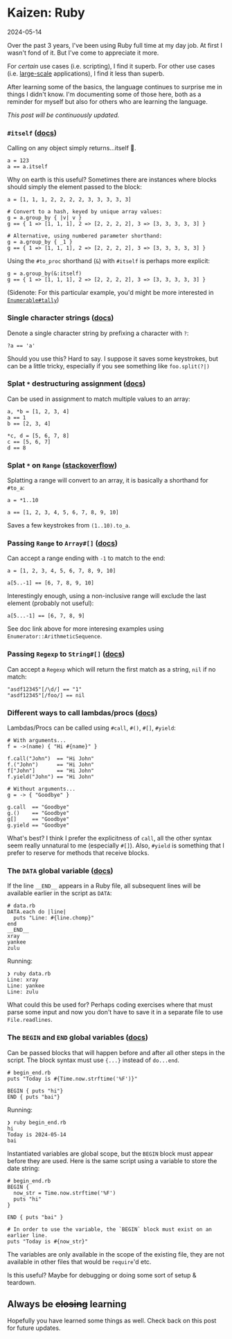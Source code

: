 # Kaizen: Ruby

2024-05-14

Over the past 3 years, I've been using Ruby full time at my day job. At first I wasn't fond of it. But I've come to appreciate it more.

For _certain_ use cases (i.e. scripting), I find it superb. For other use cases (i.e. [large-scale](https://railsatscale.com/) applications), I find it less than superb.

After learning some of the basics, the language continues to surprise me in things I didn't know. I'm documenting some of those here, both as a reminder for myself but also for others who are learning the language.

*This post will be continuously updated.*

### `#itself` ([docs](https://devdocs.io/ruby~3.3/object#method-i-itself))

Calling on any object simply returns...itself 🥁.

<pre><code class="language-ruby">a = 123
a == a.itself
</code></pre>

Why on earth is this useful? Sometimes there are instances where blocks should simply the element passed to the block:

<pre><code class="language-ruby">a = [1, 1, 1, 2, 2, 2, 2, 3, 3, 3, 3, 3]

# Convert to a hash, keyed by unique array values:
g = a.group_by { |v| v }
g == { 1 => [1, 1, 1], 2 => [2, 2, 2, 2], 3 => [3, 3, 3, 3, 3] }

# Alternative, using numbered parameter shorthand:
g = a.group_by { _1 }
g == { 1 => [1, 1, 1], 2 => [2, 2, 2, 2], 3 => [3, 3, 3, 3, 3] }
</code></pre>

Using the `#to_proc` shorthand (`&`) with `#itself` is perhaps more explicit:

<pre><code class="language-ruby">g = a.group_by(&:itself)
g == { 1 => [1, 1, 1], 2 => [2, 2, 2, 2], 3 => [3, 3, 3, 3, 3] }
</code></pre>

(Sidenote: For this particular example, you'd might be more interested in [`Enumerable#tally`](https://devdocs.io/ruby~3.3/enumerable#method-i-tally))

### Single character strings ([docs](https://devdocs.io/ruby~3.3/syntax/literals_rdoc#label-String+Literals))

Denote a single character string by prefixing a character with `?`:

<pre><code class="language-ruby">?a == 'a'</code></pre>

Should you use this? Hard to say. I suppose it saves some keystrokes, but can be a little tricky, especially if you see something like `foo.split(?|)`

### Splat `*` destructuring assignment ([docs](https://devdocs.io/ruby~3.3/syntax/assignment_rdoc))

Can be used in assignment to match multiple values to an array:

<pre><code class="language-ruby">a, *b = [1, 2, 3, 4]
a == 1
b == [2, 3, 4]

*c, d = [5, 6, 7, 8]
c == [5, 6, 7]
d == 8
</code></pre>

### Splat `*` on `Range` ([stackoverflow](https://stackoverflow.com/a/55888963))

Splatting a range will convert to an array, it is basically a shorthand for `#to_a`:

<pre><code class="language-ruby">a = *1..10

a == [1, 2, 3, 4, 5, 6, 7, 8, 9, 10]
</code></pre>

Saves a few keystrokes from `(1..10).to_a`.

### Passing `Range` to `Array#[]` ([docs](https://devdocs.io/ruby~3.3/array#method-i-5B-5D))

Can accept a range ending with `-1` to match to the end:

<pre><code class="language-ruby">a = [1, 2, 3, 4, 5, 6, 7, 8, 9, 10]

a[5..-1] == [6, 7, 8, 9, 10]</code></pre>

Interestingly enough, using a non-inclusive range will exclude the last element (probably not useful):

<pre><code class="language-ruby">a[5...-1] == [6, 7, 8, 9]</code></pre>

See doc link above for more interesing examples using `Enumerator::ArithmeticSequence`.

### Passing `Regexp` to `String#[]` ([docs](https://devdocs.io/ruby~3.3/string#method-i-5B-5D))

Can accept a `Regexp` which will return the first match as a string, `nil` if no match:

<pre><code class="language-ruby">"asdf12345"[/\d/] == "1"
"asdf12345"[/foo/] == nil
</code></pre>

### Different ways to call lambdas/procs ([docs](https://devdocs.io/ruby~3.3/proc#method-i-call))

Lambdas/Procs can be called using `#call`, `#()`, `#[]`, `#yield`:

<pre><code class="language-ruby"># With arguments...
f = ->(name) { "Hi #{name}" }

f.call("John")  == "Hi John"
f.("John")      == "Hi John"
f["John"]       == "Hi John"
f.yield("John") == "Hi John"

# Without arguments...
g = -> { "Goodbye" }

g.call  == "Goodbye"
g.()    == "Goodbye"
g[]     == "Goodbye"
g.yield == "Goodbye"
</code></pre>

What's best? I think I prefer the explicitness of `call`, all the other syntax seem really unnatural to me (especially `#[]`). Also, `#yield` is something that I prefer to reserve for methods that receive blocks.

### The `DATA` global variable ([docs](https://devdocs.io/ruby~3.3/globals_rdoc#label-Embedded+Data))

If the line `__END__` appears in a Ruby file, all subsequent lines will be available earlier in the script as `DATA`:

<pre><code class="language-ruby"># data.rb
DATA.each do |line|
  puts "Line: #{line.chomp}"
end
__END__
xray
yankee
zulu
</code></pre>

Running:

<pre><code class="language-bash">❯ ruby data.rb
Line: xray
Line: yankee
Line: zulu
</code></pre>

What could this be used for? Perhaps coding exercises where that must parse some input and now you don't have to save it in a separate file to use `File.readlines`.

### The `BEGIN` and `END` global variables ([docs](https://devdocs.io/ruby~3.3/syntax/miscellaneous_rdoc#label-BEGIN+and+END))

Can be passed blocks that will happen before and after all other steps in the script. The block syntax must use `{...}` instead of `do...end`.

<pre><code class="language-ruby"># begin_end.rb
puts "Today is #{Time.now.strftime('%F')}"

BEGIN { puts "hi"}
END { puts "bai"}
</code></pre>

Running:

<pre><code class="language-bash">❯ ruby begin_end.rb
hi
Today is 2024-05-14
bai
</code></pre> 

Instantiated variables are global scope, but the `BEGIN` block must appear before they are used. Here is the same script using a variable to store the date string:

<pre><code class="language-ruby"># begin_end.rb
BEGIN {
  now_str = Time.now.strftime('%F')
  puts "hi"
}

END { puts "bai" }

# In order to use the variable, the `BEGIN` block must exist on an earlier line.
puts "Today is #{now_str}"
</code></pre>

The variables are only available in the scope of the existing file, they are not available in other files that would be `require`'d etc.

Is this useful? Maybe for debugging or doing some sort of setup & teardown.

## Always be <strike>closing</strike> learning

Hopefully you have learned some things as well. Check back on this post for future updates.
